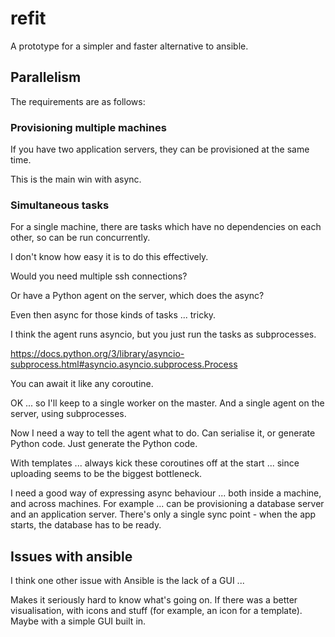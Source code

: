 # refit

A prototype for a simpler and faster alternative to ansible.

## Parallelism

The requirements are as follows:

### Provisioning multiple machines

If you have two application servers, they can be provisioned at the same time.

This is the main win with async.

### Simultaneous tasks

For a single machine, there are tasks which have no dependencies on each other, so can be run concurrently.

I don't know how easy it is to do this effectively.

Would you need multiple ssh connections?

Or have a Python agent on the server, which does the async?

Even then async for those kinds of tasks ... tricky.

I think the agent runs asyncio, but you just run the tasks as subprocesses.

https://docs.python.org/3/library/asyncio-subprocess.html#asyncio.asyncio.subprocess.Process

You can await it like any coroutine.

OK ... so I'll keep to a single worker on the master. And a single agent on the server, using subprocesses.

Now I need a way to tell the agent what to do. Can serialise it, or generate Python code. Just generate the Python code.

With templates ... always kick these coroutines off at the start ... since
uploading seems to be the biggest bottleneck.

I need a good way of expressing async behaviour ... both inside a machine, and across machines. For example ... can be provisioning a database server and an application server. There's only a single sync point - when the app starts, the database has to be ready.

## Issues with ansible

I think one other issue with Ansible is the lack of a GUI ...

Makes it seriously hard to know what's going on. If there was a better visualisation, with icons and stuff (for example, an icon for a template). Maybe with a simple GUI built in.
